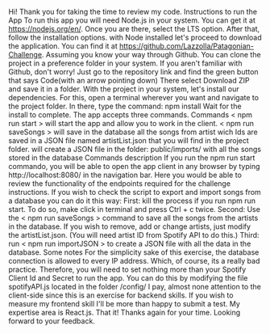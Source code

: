 Hi! Thank you for taking the time to review my code.
Instructions to run the App
To run this app you will need Node.js in your system. You can get it at https://nodejs.org/en/. Once you are there, select the LTS option. After that, follow the installation options.
with Node installed let's proceed to download the application. You can find it at https://github.com/Lazzolla/Patagonian-Challenge.
Assuming you know your way through Github. You can clone the project in a preference folder in your system.
If you aren't familiar with Github, don't worry! Just go to the repository link and find the green button that says Code(with an arrow pointing down) There select Download ZIP and save it in a folder.
With the project in your system, let's install our dependencies. For this, open a terminal wherever you want and navigate to the project folder. In there, type the command: npm install
Wait for the install to complete.
The app accepts three commands.
Commands
< npm run start > will start the app and allow you to work in the client. 
< npm run saveSongs > will save in the database all the songs from artist wich Ids are saved in a JSON file named artistList.json that you will find in the project folder.
<npm run importJSON > will create a JSON file in the folder: public/imports/ with all the songs stored in the database
Commands description
If you run the npm run start commando, you will be able to open the app client in any browser by typing http://localhost:8080/ in the navigation bar. Here you would be able to review the functionality of the endpoints required for the challenge instructions.
If you wish to check the script to export and import songs from a database you can do it this way: 
First: kill the process if you run npm run start. To do so, make click in terminal and press Ctrl + c twice.
Second: Use the < npm run saveSongs > command to save all the songs from the artists in the database. If you wish to remove, add or change artists, just modify the artistList.json. (You will need artist ID from Spotify API to do this.)
Third: run < npm run importJSON > to create a JSON file with all the data in the database.
Some notes
For the simplicity sake of this exercise, the database connection is allowed to every IP address. Which, of course, its a really bad practice. Therefore, you will need to set nothing more than your Spotify Client Id and Secret to run the app. You can do this by modifying the file spotifyAPI.js located in the folder /config/
I pay, almost none attention to the client-side since this is an exercise for backend skills. If you wish to measure my frontend skill I'll be more than happy to submit a test. My expertise area is React.js.
That it! Thanks again for your time. Looking forward to your feedback.
